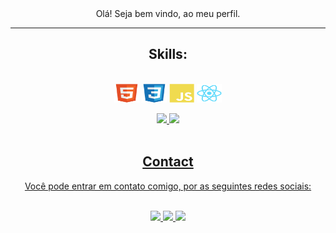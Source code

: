  <div align="center">
  Olá! Seja bem vindo, ao meu perfil.
  <hr>
  <h2>Skills:</h2>
  <div style="display: inline_block"><br>
  <img align="center" height="30" width="40" src="https://raw.githubusercontent.com/devicons/devicon/master/icons/html5/html5-original.svg">
  <img align="center" height="30" width="40" src="https://raw.githubusercontent.com/devicons/devicon/master/icons/css3/css3-original.svg">
  <img align="center" height="30" width="40" src="https://raw.githubusercontent.com/devicons/devicon/master/icons/javascript/javascript-plain.svg">
  <img align="center" height="30" width="40" src="https://raw.githubusercontent.com/devicons/devicon/master/icons/react/react-original.svg">
  </div> 
  <br>
  <!-- Github Stats -->
  <div>
  <a href="https://github.com/alexsandro-ms">
  <img height="150em" src="https://github-readme-stats.vercel.app/api?username=alexsandro-ms&show_icons=true&theme=gotham&include_all_commits=true&count_private=true"/>
  <img height="150em" src="https://github-readme-stats.vercel.app/api/top-langs/?username=alexsandro-ms&layout=compact&langs_count=7&theme=gotham"/>
  </div>
  <br>
  <div>
  <h2>Contact</h2>
  <p>Você pode entrar em contato comigo, por as seguintes redes sociais: </p>
   <br/>
  <!--  Instagram  -->
  <a href="https://www.instagram.com/alexsandrom.s">
   <img src="https://img.shields.io/badge/Instagram-E4405F?style=for-the-badge&logo=instagram&logoColor=white" target="_blank">
  </a>
  <!--  Likedin  -->
  <a href="https://www.linkedin.com/in/alexsandro-martins-b985551ba">
   <img src="https://img.shields.io/badge/LinkedIn-0077B5?style=for-the-badge&logo=linkedin&logoColor=white" target="_blank">
  </a>
  <!--  E-mail  -->
  <a href="mailto:alexsandromartins.santos@hotmail.com">
  <img src="https://img.shields.io/badge/Hotmail-8B89CC?style=for-the-badge&logo=protonmail&logoColor=white" target="_blank">
  </a>
  </div>
  </div>
